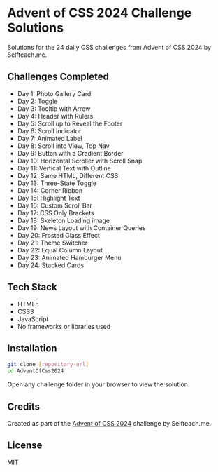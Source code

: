 # Advent of CSS 2024 Challenge Solutions

Solutions for the 24 daily CSS challenges from Advent of CSS 2024 by Selfteach.me.

## Challenges Completed

- Day 1: Photo Gallery Card
- Day 2: Toggle
- Day 3: Tooltip with Arrow
- Day 4: Header with Rulers
- Day 5: Scroll up to Reveal the Footer
- Day 6: Scroll Indicator
- Day 7: Animated Label
- Day 8: Scroll into View, Top Nav
- Day 9: Button with a Gradient Border
- Day 10: Horizontal Scroller with Scroll Snap
- Day 11: Vertical Text with Outline
- Day 12: Same HTML, Different CSS
- Day 13: Three-State Toggle
- Day 14: Corner Ribbon
- Day 15: Highlight Text
- Day 16: Custom Scroll Bar
- Day 17: CSS Only Brackets
- Day 18: Skeleton Loading image
- Day 19: News Layout with Container Queries
- Day 20: Frosted Glass Effect
- Day 21: Theme Switcher
- Day 22: Equal Column Layout
- Day 23: Animated Hamburger Menu
- Day 24: Stacked Cards

## Tech Stack

- HTML5
- CSS3
- JavaScript
- No frameworks or libraries used

## Installation

```bash
git clone [repository-url]
cd AdventOfCss2024
```

Open any challenge folder in your browser to view the solution.

## Credits

Created as part of the [Advent of CSS 2024](https://store.selfteach.me/view/courses/advent-of-css-2024) challenge by Selfteach.me.

## License

MIT